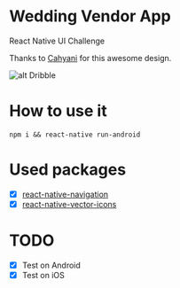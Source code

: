 # Wedding Vendor App
React Native UI Challenge 

Thanks to [Cahyani](https://dribbble.com/chyngm) for this awesome design.

![alt Dribble](https://cdn.dribbble.com/users/1554333/screenshots/5081898/weddingapp_2x.jpg)

# How to use it

`npm i && react-native run-android`

# Used packages

- [x] [react-native-navigation](https://github.com/wix/react-native-navigation)
- [x] [react-native-vector-icons](https://github.com/oblador/react-native-vector-icons)

# TODO

- [x] Test on Android
- [x] Test on iOS
